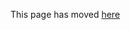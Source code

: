 This page has moved [here](https://github.com/96boards/documentation/blob/master/ConsumerEdition/HiKey/Configuration/JTAG/README.md)